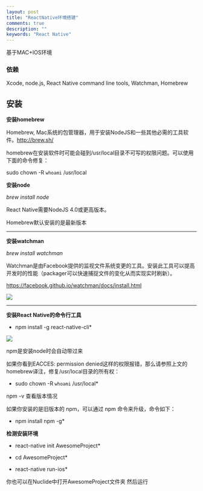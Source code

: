 ```yaml
---
layout: post
title: "ReactNative环境搭建"
comments: true
description: ""
keywords: "React Native"
---
```



基于MAC+IOS环境
### 依赖
 Xcode, node.js, React Native command line tools,  Watchman, Homebrew

## 安装

**安装homebrew**

Homebrew, Mac系统的包管理器，用于安装NodeJS和一些其他必需的工具软件。<http://brew.sh/>

homebrew在安装软件时可能会碰到/usr/local目录不可写的权限问题。可以使用下面的命令修复：

sudo chown -R `whoami` /usr/local


**安装node**

*brew install node*


React Native需要NodeJS 4.0或更高版本。

Homebrew默认安装的是最新版本


---

<div style="page-break-after: always;"></div>



**安装watchman**

*brew install watchman*

Watchman是由Facebook提供的监视文件系统变更的工具。安装此工具可以提高开发时的性能（packager可以快速捕捉文件的变化从而实现实时刷新）。

<https://facebook.github.io/watchman/docs/install.html>

![](http://ww3.sinaimg.cn/mw690/6314d064gw1f69df98l3hj20v00myh0h.jpg)



 ---
<div style="page-break-after: always;"></div>


**安装React Native的命令行工具**

* npm install -g react-native-cli*

![](http://ww2.sinaimg.cn/mw690/6314d064gw1f69dg25frzj20us06cq5p.jpg)


npm是安装node时会自动带过来

如果你看到EACCES: permission denied这样的权限报错，那么请参照上文的homebrew译注，修复/usr/local目录的所有权：

* sudo chown -R `whoami` /usr/local*


npm -v 查看版本情况

如果你安装的是旧版本的 npm，可以通过 npm 命令来升级，命令如下：
* npm install npm -g*

**检测安装环境**

* react-native init AwesomeProject*

* cd AwesomeProject*

* react-native run-ios*

你也可以在Nuclide中打开AwesomeProject文件夹 然后运行
